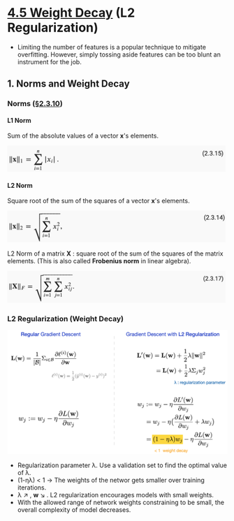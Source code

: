 # [4.5 Weight Decay]((https://d2l.ai/chapter_multilayer-perceptrons/weight-decay.html)) (L2 Regularization)

- Limiting the number of features is a popular technique to mitigate overfitting. However, simply tossing aside features can be too blunt an instrument for the job.

## 1. Norms and Weight Decay


### Norms ([§2.3.10](https://d2l.ai/chapter_preliminaries/linear-algebra.html#subsec-lin-algebra-norms))

#### L1 Norm

Sum of the absolute values of a vector **x**'s elements.
                                                         
<img src='./images/eq_L1_norm.png' width='500'/>

#### L2 Norm

Square root of the sum of the squares of a vector **x**'s elements.

<img src='./images/eq_L2_norm.png' width='500'/>

L2 Norm of a matrix **X** : square root of the sum of the squares of the matrix elements. (This is also called **Frobenius norm** in linear algebra).

<img src='./images/eq_Frobenius_norm.png' width='500'/>

### L2 Regularization (Weight Decay)

<img src='./images/slide_L2-regularization.png' width='800'/>

- Regularization parameter λ. Use a validation set to find the optimal value of λ.
- (1-ηλ) < 1 → The weights of the networ gets smaller over training iterations.
- λ ↗ , **w** ↘ . L2 regularization encourages models with small weights. 
- With the allowed range of network weights constraining to be small, the overall complexity of model decreases. 